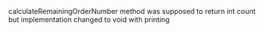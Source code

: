 calculateRemainingOrderNumber method was supposed to return int count but implementation changed to void with printing
